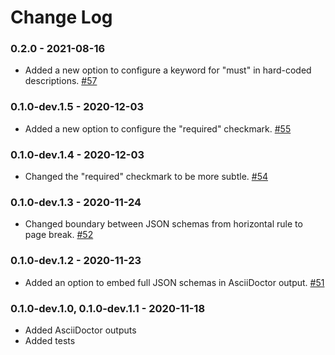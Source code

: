 # Change Log

### 0.2.0 - 2021-08-16

* Added a new option to configure a keyword for "must" in hard-coded descriptions. [#57](https://github.com/CesiumGS/wetzel/pull/57)

### 0.1.0-dev.1.5 - 2020-12-03

* Added a new option to configure the "required" checkmark. [#55](https://github.com/CesiumGS/wetzel/pull/55)

### 0.1.0-dev.1.4 - 2020-12-03

* Changed the "required" checkmark to be more subtle. [#54](https://github.com/CesiumGS/wetzel/pull/54)

### 0.1.0-dev.1.3 - 2020-11-24

* Changed boundary between JSON schemas from horizontal rule to page break. [#52](https://github.com/CesiumGS/wetzel/issues/52)

### 0.1.0-dev.1.2 - 2020-11-23

* Added an option to embed full JSON schemas in AsciiDoctor output. [#51](https://github.com/CesiumGS/wetzel/pull/51)

### 0.1.0-dev.1.0, 0.1.0-dev.1.1 - 2020-11-18

* Added AsciiDoctor outputs
* Added tests
